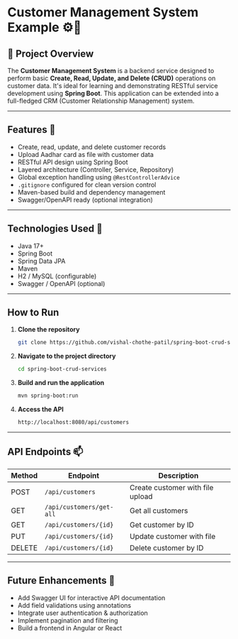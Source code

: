 # Customer Management System Example ⚙️💼 

## 📘 Project Overview

The **Customer Management System** is a backend service designed to perform basic **Create, Read, Update, and Delete (CRUD)** operations on customer data. It's ideal for learning and demonstrating RESTful service development using **Spring Boot**. This application can be extended into a full-fledged CRM (Customer Relationship Management) system.

---

##  Features 📝 

- Create, read, update, and delete customer records
- Upload Aadhar card as file with customer data
- RESTful API design using Spring Boot
- Layered architecture (Controller, Service, Repository)
- Global exception handling using `@RestControllerAdvice`
- `.gitignore` configured for clean version control
- Maven-based build and dependency management
- Swagger/OpenAPI ready (optional integration)

---

## Technologies Used 🚀 

  - Java 17+
  - Spring Boot
  - Spring Data JPA
  - Maven
  - H2 / MySQL (configurable)
  - Swagger / OpenAPI (optional)

  ---

## How to Run

1. **Clone the repository**
   ```bash
   git clone https://github.com/vishal-chothe-patil/spring-boot-crud-services.git
   ```
   
2. **Navigate to the project directory**

    ```bash
    cd spring-boot-crud-services
    ```

3.  **Build and run the application**

    ```bash
    mvn spring-boot:run
    ```

4. **Access the API**
    
    ```bash
    http://localhost:8080/api/customers
    ```

---

## API Endpoints 📫 

| Method | Endpoint                 | Description                      |
|--------|--------------------------|----------------------------------|
| POST   | `/api/customers`         | Create customer with file upload |
| GET    | `/api/customers/get-all` | Get all customers                |
| GET    | `/api/customers/{id}`    | Get customer by ID               |
| PUT    | `/api/customers/{id}`    | Update customer with file        |
| DELETE | `/api/customers/{id}`    | Delete customer by ID            |

---

## Future Enhancements 🔄 

- Add Swagger UI for interactive API documentation  
- Add field validations using annotations  
- Integrate user authentication & authorization  
- Implement pagination and filtering  
- Build a frontend in Angular or React

